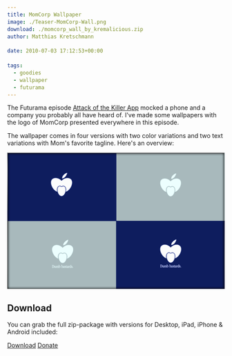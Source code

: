 ```yaml
---
title: MomCorp Wallpaper
image: ./Teaser-MomCorp-Wall.png
download: ./momcorp_wall_by_kremalicious.zip
author: Matthias Kretschmann

date: 2010-07-03 17:12:53+00:00

tags:
  - goodies
  - wallpaper
  - futurama
---
```


The Futurama episode [Attack of the Killer App](http://en.wikipedia.org/wiki/Attack_of_the_Killer_App) mocked a phone and a company you probably all have heard of. I've made some wallpapers with the logo of MomCorp presented everywhere in this episode.

The wallpaper comes in four versions with two color variations and two text variations with Mom's favorite tagline. Here's an overview:

![MomCorp-Walls-Overview](./MomCorp-Walls-Overview.png)

## Download

You can grab the full zip-package with versions for Desktop, iPad, iPhone & Android included:

<p class="content-download">
    <a class="btn btn-primary icon-download" href="./momcorp_wall_by_kremalicious.zip">Download</a>
    <a href="http://krlc.us/givecoffee" class="btn icon-heart">Donate</a>
</p>
